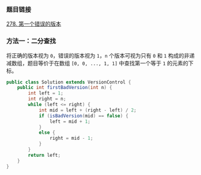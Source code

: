 ### 题目链接
[278. 第一个错误的版本](https://leetcode.cn/problems/first-bad-version)

### 方法一：二分查找
将正确的版本视为 `0`，错误的版本视为 `1`，`n` 个版本可视为只有 `0` 和 `1` 构成的非递减数组，题目等价于在数组 `[0, 0, ..., 1, 1]` 中查找第一个等于 `1` 的元素的下标。

```Java
public class Solution extends VersionControl {
    public int firstBadVersion(int n) {
        int left = 1;
        int right = n;
        while (left <= right) {
            int mid = left + (right - left) / 2;
            if (isBadVersion(mid) == false) {
                left = mid + 1;
            }
            else {
                right = mid - 1;
            }
        }
        return left;
    }
}
```